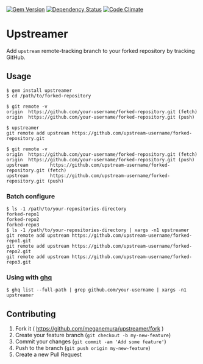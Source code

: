 [![Gem Version](https://img.shields.io/gem/v/upstreamer.svg?style=flat)](http://badge.fury.io/rb/upstreamer)
[![Dependency Status](https://img.shields.io/gemnasium/meganemura/upstreamer.svg?style=flat)](https://gemnasium.com/meganemura/upstreamer)
[![Code Climate](https://img.shields.io/codeclimate/github/meganemura/upstreamer.svg?style=flat)](https://codeclimate.com/github/meganemura/upstreamer)

# Upstreamer

Add `upstream` remote-tracking branch to your forked repository by tracking GitHub.

## Usage

```shell
$ gem install upstreamer
$ cd /path/to/forked-repository

$ git remote -v
origin  https://github.com/your-username/forked-repository.git (fetch)
origin  https://github.com/your-username/forked-repository.git (push)

$ upstreamer
git remote add upstream https://github.com/upstream-username/forked-repository.git

$ git remote -v
origin  https://github.com/your-username/forked-repository.git (fetch)
origin  https://github.com/your-username/forked-repository.git (push)
upstream        https://github.com/upstream-username/forked-repository.git (fetch)
upstream        https://github.com/upstream-username/forked-repository.git (push)
```

### Batch configure

```shell
$ ls -1 /path/to/your-repositories-directory
forked-repo1
forked-repo2
forked-repo3
$ ls -1 /path/to/your-repositories-directory | xargs -n1 upstreamer
git remote add upstream https://github.com/upstream-username/forked-repo1.git
git remote add upstream https://github.com/upstream-username/forked-repo2.git
git remote add upstream https://github.com/upstream-username/forked-repo3.git
```

### Using with [ghq](https://github.com/motemen/ghq)
```shell
$ ghq list --full-path | grep github.com/your-username | xargs -n1 upstreamer
```

## Contributing

1. Fork it ( https://github.com/meganemura/upstreamer/fork )
2. Create your feature branch (`git checkout -b my-new-feature`)
3. Commit your changes (`git commit -am 'Add some feature'`)
4. Push to the branch (`git push origin my-new-feature`)
5. Create a new Pull Request
